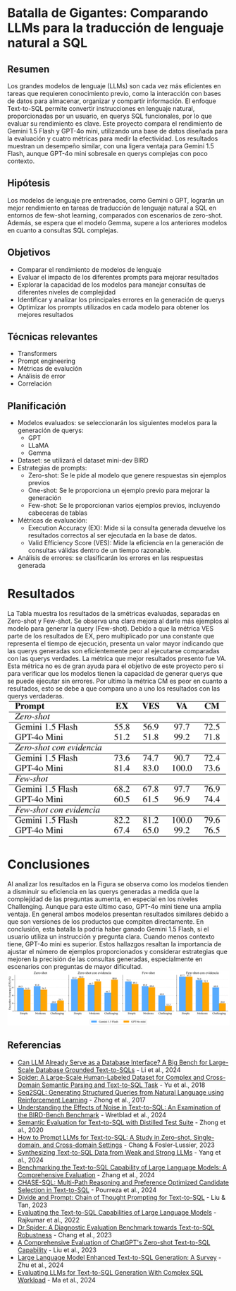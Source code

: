 # Batalla de Gigantes: Comparando LLMs para la traducción de lenguaje natural a SQL


## Resumen
Los grandes modelos de lenguaje (LLMs) son cada vez más eficientes en tareas que requieren conocimiento previo, como la interacción con bases de datos para almacenar, organizar y compartir información. El enfoque Text-to-SQL permite convertir instrucciones en lenguaje natural, proporcionadas por un usuario, en querys SQL funcionales, por lo que evaluar su rendimiento es clave. Este proyecto compara el rendimiento de Gemini 1.5 Flash y GPT-4o mini, utilizando una base de datos diseñada para la evaluación y cuatro métricas para medir la efectividad. Los resultados muestran un desempeño similar, con una ligera ventaja para Gemini 1.5 Flash, aunque GPT-4o mini sobresale en querys complejas con poco contexto.

## Hipótesis
Los modelos de lenguaje pre entrenados, como Gemini o GPT, lograrán un mejor rendimiento en tareas de traducción de lenguaje natural a SQL en entornos de few-shot learning, comparados con escenarios de zero-shot. Además, se espera que el modelo Gemma, supere a los anteriores modelos en cuanto a consultas SQL complejas.

## Objetivos 
- Comparar el rendimiento de modelos de lenguaje 
- Evaluar el impacto de los diferentes prompts para mejorar resultados 
- Explorar la capacidad de los modelos para manejar consultas de diferentes niveles de complejidad
- Identificar y analizar los principales errores en la generación de querys 
- Optimizar los prompts utilizados en cada modelo para obtener los mejores resultados

## Técnicas relevantes
- Transformers 
- Prompt engineering
- Métricas de evalución
- Análisis de error
- Correlación 

## Planificación 
- Modelos evaluados: se seleccionarán los siguientes modelos para la generación de querys: 
  - GPT
  - LLaMA
  - Gemma
- Dataset: se utilizará el dataset mini-dev BIRD 
- Estrategias de prompts:  
  - Zero-shot: Se le pide al modelo que genere respuestas sin ejemplos previos
  - One-shot: Se le proporciona un ejemplo previo para mejorar la generación
  - Few-shot: Se le proporcionan varios ejemplos previos, incluyendo cabeceras de tablas
- Métricas de evaluación: 
  - Execution Accuracy (EX): Mide si la consulta generada devuelve los resultados correctos al ser ejecutada en la base de datos.
  - Valid Efficiency Score (VES): Mide la eficiencia en la generación de consultas válidas dentro de un tiempo razonable.
- Análisis de errores: se clasificarán los errores en las respuestas generada

# Resultados 
La Tabla muestra los resultados de la smétricas  evaluadas, separadas en Zero-shot y Few-shot. Se observa una clara mejora al darle más ejemplos al modelo para generar la query (Few-shot). Debido a que la métrica VES parte de los resultados de EX, pero multiplicado por una constante que representa el tiempo de ejecución, presenta un valor mayor indicando que las querys generadas son eficientemente peor al ejecutarse comparadas con las querys verdades. La métrica que mejor resultados presento fue VA. Esta métrica no es de gran ayuda para el objetivo de este proyecto pero si para verificar que los modelos tienen la capacidad de generar querys que se puede ejecutar sin errores. Por ultimo
la métrica CM es peor en cuanto a resultados, esto se debe a que compara uno a uno los resultados con las querys verdaderas. 
<img src="https://github.com/EnzoRg/text_mining/blob/main/imagen/table_results.png" alt="Table" width="500"/>

# Conclusiones
Al analizar los resultados en la Figura se observa como los modelos tienden a disminuir su eficiencia en las querys generadas a medida que la complejidad de las preguntas aumenta, en especial en los niveles Challenging. Aunque para este último caso, GPT-4o mini tiene una amplia ventaja. En general ambos modelos presentan resultados similares debido a que son versiones de los productos que compiten directamente. En conclusión, esta
 batalla la podría haber ganado Gemini 1.5 Flash, si el usuario utiliza un instrucción y pregunta clara. Cuando menos contexto tiene, GPT-4o mini es superior. Estos hallazgos resaltan la importancia de ajustar el número de ejemplos proporcionados y considerar estrategias que mejoren la precisión de las consultas generadas, especialmente en escenarios con preguntas de mayor dificultad.
![image](https://github.com/EnzoRg/text_mining/blob/main/imagen/ex_total_1x4.png)

## Referencias
- [Can LLM Already Serve as a Database Interface? A Big Bench for Large-Scale Database Grounded Text-to-SQLs](https://neurips.cc/) - Li et al., 2024  
- [Spider: A Large-Scale Human-Labeled Dataset for Complex and Cross-Domain Semantic Parsing and Text-to-SQL Task](https://arxiv.org/abs/1809.08887) - Yu et al., 2018  
- [Seq2SQL: Generating Structured Queries from Natural Language using Reinforcement Learning](https://arxiv.org/abs/1709.00103) - Zhong et al., 2017  
- [Understanding the Effects of Noise in Text-to-SQL: An Examination of the BIRD-Bench Benchmark](https://arxiv.org/abs/2402.12243) - Wretblad et al., 2024  
- [Semantic Evaluation for Text-to-SQL with Distilled Test Suite](https://www.aclweb.org/anthology/2020.emnlp-main.582/) - Zhong et al., 2020  
- [How to Prompt LLMs for Text-to-SQL: A Study in Zero-shot, Single-domain, and Cross-domain Settings](https://arxiv.org/abs/2305.11853) - Chang & Fosler-Lussier, 2023  
- [Synthesizing Text-to-SQL Data from Weak and Strong LLMs](https://doi.org/10.48550/arXiv.2408.03256) - Yang et al., 2024  
- [Benchmarking the Text-to-SQL Capability of Large Language Models: A Comprehensive Evaluation](https://doi.org/10.48550/arXiv.2403.02951) - Zhang et al., 2024  
- [CHASE-SQL: Multi-Path Reasoning and Preference Optimized Candidate Selection in Text-to-SQL](https://arxiv.org/abs/2410.01943) - Pourreza et al., 2024  
- [Divide and Prompt: Chain of Thought Prompting for Text-to-SQL](https://arxiv.org/abs/2304.11556) - Liu & Tan, 2023  
- [Evaluating the Text-to-SQL Capabilities of Large Language Models](https://arxiv.org/abs/2204.00498) - Rajkumar et al., 2022  
- [Dr.Spider: A Diagnostic Evaluation Benchmark towards Text-to-SQL Robustness](https://arxiv.org/abs/2301.08881) - Chang et al., 2023  
- [A Comprehensive Evaluation of ChatGPT's Zero-shot Text-to-SQL Capability](https://arxiv.org/abs/2303.13547) - Liu et al., 2023  
- [Large Language Model Enhanced Text-to-SQL Generation: A Survey](https://arxiv.org/abs/2410.06011) - Zhu et al., 2024  
- [Evaluating LLMs for Text-to-SQL Generation With Complex SQL Workload](https://arxiv.org/abs/2407.19517) - Ma et al., 2024  

